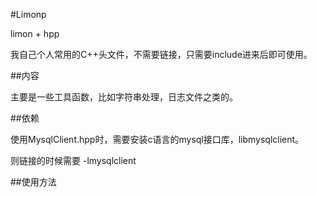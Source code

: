 #Limonp 

limon + hpp 

我自己个人常用的C++头文件，不需要链接，只需要include进来后即可使用。

##内容

主要是一些工具函数，比如字符串处理，日志文件之类的。

##依赖

使用MysqlClient.hpp时，需要安装c语言的mysql接口库，libmysqlclient。

则链接的时候需要 -lmysqlclient

##使用方法
```sh

```
